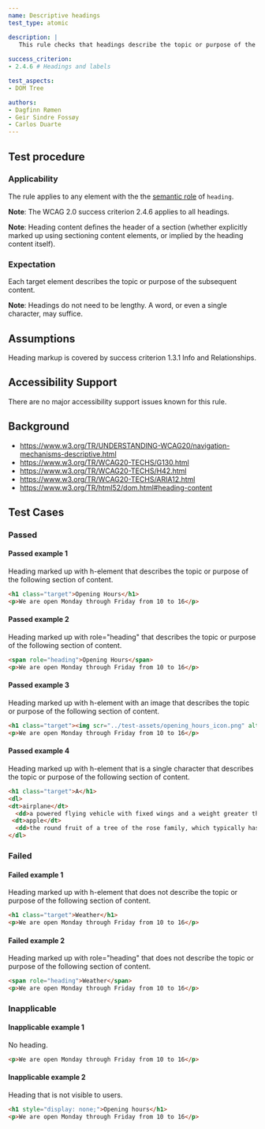 ```yaml
---
name: Descriptive headings
test_type: atomic

description: |
   This rule checks that headings describe the topic or purpose of the content.
   
success_criterion:
- 2.4.6 # Headings and labels

test_aspects:
- DOM Tree

authors:
- Dagfinn Rømen
- Geir Sindre Fossøy
- Carlos Duarte
---
```


## Test procedure

### Applicability

The rule applies to any element with the the [semantic role](#semantic-role) of `heading`.

**Note**: The WCAG 2.0 success criterion 2.4.6 applies to all headings.

**Note**: Heading content defines the header of a section (whether explicitly marked up using sectioning content elements, or implied by the heading content itself).

### Expectation

Each target element describes the topic or purpose of the subsequent content.

**Note**: Headings do not need to be lengthy. A word, or even a single character, may suffice.

## Assumptions

Heading markup is covered by success criterion 1.3.1 Info and Relationships.

## Accessibility Support

There are no major accessibility support issues known for this rule.

## Background

- https://www.w3.org/TR/UNDERSTANDING-WCAG20/navigation-mechanisms-descriptive.html
- https://www.w3.org/TR/WCAG20-TECHS/G130.html
- https://www.w3.org/TR/WCAG20-TECHS/H42.html
- https://www.w3.org/TR/WCAG20-TECHS/ARIA12.html
- https://www.w3.org/TR/html52/dom.html#heading-content

## Test Cases

### Passed

#### Passed example 1

Heading marked up with h-element that describes the topic or purpose of the following section of content.

```html
<h1 class="target">Opening Hours</h1>
<p>We are open Monday through Friday from 10 to 16</p>
```

#### Passed example 2

Heading marked up with role="heading" that describes the topic or purpose of the following section of content.

```html
<span role="heading">Opening Hours</span>
<p>We are open Monday through Friday from 10 to 16</p>
```

#### Passed example 3

Heading marked up with h-element with an image that describes the topic or purpose of the following section of content.

```html
<h1 class="target"><img scr="../test-assets/opening_hours_icon.png" alt="Opening hours"></img></h1>
<p>We are open Monday through Friday from 10 to 16</p>
```

#### Passed example 4

Heading marked up with h-element that is a single character that describes the topic or purpose of the following section of content.

```html
<h1 class="target">A</h1>
<dl>  
<dt>airplane</dt>
  <dd>a powered flying vehicle with fixed wings and a weight greater than that of the air it displaces.</dd>
 <dt>apple</dt>
  <dd>the round fruit of a tree of the rose family, which typically has thin green or red skin and crisp flesh.</dd>
</dl>
```

### Failed

#### Failed example 1

Heading marked up with h-element that does not describe the topic or purpose of the following section of content.

```html
<h1 class="target">Weather</h1>
<p>We are open Monday through Friday from 10 to 16</p>
```

#### Failed example 2

Heading marked up with role="heading" that does not describe the topic or purpose of the following section of content.

```html
<span role="heading">Weather</span>
<p>We are open Monday through Friday from 10 to 16</p>
```

### Inapplicable

#### Inapplicable example 1

No heading.

```html
<p>We are open Monday through Friday from 10 to 16</p>
```

#### Inapplicable example 2

Heading that is not visible to users.

```html
<h1 style="display: none;">Opening hours</h1>
<p>We are open Monday through Friday from 10 to 16</p>
```
